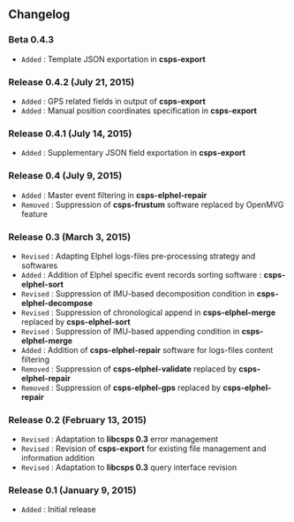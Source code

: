 ## Changelog

### Beta 0.4.3

- `Added` : Template JSON exportation in **csps-export**

### Release 0.4.2 (July 21, 2015)

- `Added` : GPS related fields in output of **csps-export**
- `Added` : Manual position coordinates specification in **csps-export**

### Release 0.4.1 (July 14, 2015)

- `Added` : Supplementary JSON field exportation in **csps-export**

### Release 0.4 (July 9, 2015)

- `Added` : Master event filtering in **csps-elphel-repair**
- `Removed` : Suppression of **csps-frustum** software replaced by OpenMVG feature

### Release 0.3 (March 3, 2015)

- `Revised` : Adapting Elphel logs-files pre-processing strategy and softwares
- `Added` : Addition of Elphel specific event records sorting software : **csps-elphel-sort**
- `Revised` : Suppression of IMU-based decomposition condition in **csps-elphel-decompose**
- `Revised` : Suppression of chronological append in **csps-elphel-merge** replaced by **csps-elphel-sort**
- `Revised` : Suppression of IMU-based appending condition in **csps-elphel-merge**
- `Added` : Addition of **csps-elphel-repair** software for logs-files content filtering
- `Removed` : Suppression of **csps-elphel-validate** replaced by **csps-elphel-repair**
- `Removed` : Suppression of **csps-elphel-gps** replaced by **csps-elphel-repair**

### Release 0.2 (February 13, 2015)

- `Revised` : Adaptation to **libcsps 0.3** error management
- `Revised` : Revision of **csps-export** for existing file management and information addition
- `Revised` : Adaptation to **libcsps 0.3** query interface revision

### Release 0.1 (January 9, 2015)

- `Added` : Initial release
